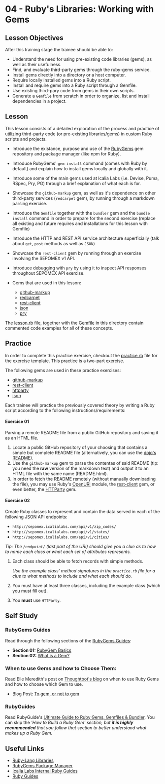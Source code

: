 # 04 - Ruby's Libraries: Working with Gems
## Lesson Objectives

After this training stage the trainee should be able to: 

+ Understand the need for using pre-existing code libraries (gems), as well as their usefulness.
+ Find, and evaluate third-party gems through the ruby-gems service.
+ Install gems directly into a directory or a host computer.
+ Require locally installed gems into a Ruby script.
+ Install and require gems into a Ruby script through a Gemfile.
+ Use existing third-pary code from gems in their own scripts.
+ Generate a `Gemfile` from scratch in order to organize, list and install dependencies in a project.
  

## Lesson

This lesson consists of a detailed exploration of the process and practice of utilizing third-party code (or pre-existing libraries/gems) in custom Ruby scripts and projects.

+ Introduce the existance, purpose and use of the [RubyGems](https://rubygems.org/) gem repository and package manager (like npm for Ruby).
+ Introduce RubyGems' `gem install` command (comes with Ruby by default) and explain how to install gems locally and globally with it.
+ Introduce some of the main gems used at Icalia Labs (i.e. Devise, Puma, RSpec, Pry, PG) through a brief explanation of what each is for.
+ Showcase the `github-markup` gem, as well as it's dependence on other third-party services (`redcarpet` gem), by running through a markdown parsing exercise.
+ Introduce the `Gemfile` together with the `bundler` gem and the `bundle install` command in order to prepare for the second exercise (replace all existing and future requires and installations for this lesson with Gemfile)
+ Introduce the HTTP and REST API service architecture superficially (talk about `get`, `post` methods as well as `JSON`)
+ Showcase the `rest-client` gem by running through an exercise involving the SEPOMEX v1 API.
+ Introduce debugging with `pry` by using it to inspect API responses throughout SEPOMEX API exercise.
  
+ Gems that are used in this lesson:

  + [github-markup](https://github.com/github/markup)
  + [redcarpet](https://github.com/vmg/redcarpet)
  + [rest-client](https://github.com/rest-client/rest-client)
  + [json](https://github.com/flori/json)
  + [pry](https://github.com/pry/pry)
  
The [lesson.rb](/lesson.rb) file, together with the [Gemfile](/Gemfile) in this directory contain commented code examples for all of these concepts.

## Practice 

In order to complete this practice exercise, checkout the [practice.rb](/practice.rb) file for the exercise template. This practice is a two-part exercise.

The following gems are used in these practice exercises:

+ [github-markup](https://github.com/github/markup)
+ [rest-client](https://github.com/rest-client/rest-client) 
+ [httparty](https://github.com/jnunemaker/httparty)
+ [json](https://github.com/flori/json)

Each trainee will practice the previously covered theory by writing a Ruby script according to the following instructions/requirements:

#### Exercise 01
   Parsing a remote README file from a public GitHub repository and saving it as an HTML file.

   1. Locate a public GitHub repository of your choosing that contains a simple but complete README file (alternatively, you can use the [dojo's README]([https://github.com/IcaliaLabs/dojo/README.md](https://github.com/IcaliaLabs/dojo/blob/master/README.md))).
   2. Use the `github-markup` gem to parse the contentas of said README (tip: you need the **raw** version of the markdown text) and output it to an HTML file with the same name (README.html).
   3. In order to fetch the README remotely (without manually downloading the file), you may use Ruby's [OpenURI](https://ruby-doc.org/stdlib-2.3.1/libdoc/open-uri/rdoc/OpenURI.html) module, the [rest-client](https://github.com/rest-client/rest-client) gem, or even better, the [HTTParty]([https://](https://github.com/jnunemaker/httparty)) gem.

   #### Exercise 02
Create Ruby classes to represent and contain the data served in each of the following JSON API endpoints:

 + `http://sepomex.icalialabs.com/api/v1/zip_codes/`
 + `http://sepomex.icalialabs.com/api/v1/states/`
 + `http://sepomex.icalialabs.com/api/v1/cities/`

*Tip: The `/endpoint/` (last part of the URI) should give you a clue as to how to name each class or what each set of attributes represents.*

1. Each class should be able to fetch records with simple methods.
   
   *Use the example class' method signatures in the `practice.rb` file for a clue to what methods to include and what each should do.*
2. You must have at least three classes, including the example class (which you must fill out).
3. You **must** use `HTTParty`.



## Self Study

### RubyGems Guides

Read through the following sections of the [RubyGems Guides](https://www.rubygems.org):
+ **Section 01:** [RubyGem Basics](https://guides.rubygems.org/rubygems-basics/)
+ **Section 02:** [What is a Gem?](https://guides.rubygems.org/what-is-a-gem/)

### When to use Gems and how to Choose Them:

Read Elle Meredith's post on [Thoughtbot's blog](https://thoughtbot.com/blog) on when to use Ruby Gems and how to choose which Gem to use.

+ Blog Post: [To gem, or not to gem](https://thoughtbot.com/blog/to-gem-or-not-to-gem)

### RubyGuides

Read RubyGuide's [Ultimate Guide to Ruby Gems, Gemfiles & Bundler](https://www.rubyguides.com/2018/09/ruby-gems-gemfiles-bundler/). You can skip the *'How to Build a Ruby Gem' section, but ***it is highly recommended*** that you follow that section to better understand what makes up a Ruby Gem.*

## Useful Links
+ [Ruby-Lang Libraries](https://www.ruby-lang.org/en/libraries/)
+ [RubyGems Package Manager](https://www.rubygems.org)
+ [Icalia Labs Internal Ruby Guides](https://github.com/IcaliaLabs/guides/tree/master/stack/ruby)
+ [Ruby Guides](https://www.rubyguides.com/)


